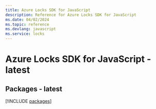```yaml
---
title: Azure Locks SDK for JavaScript
description: Reference for Azure Locks SDK for JavaScript
ms.date: 04/02/2024
ms.topic: reference
ms.devlang: javascript
ms.service: locks
---
```

# Azure Locks SDK for JavaScript - latest
## Packages - latest
[!INCLUDE [packages](locks-index.md)]